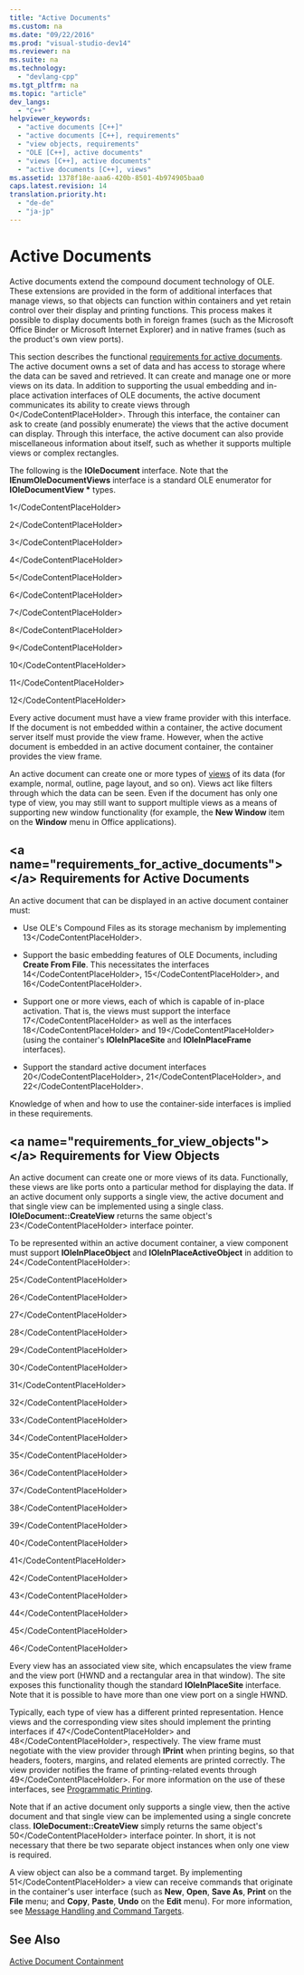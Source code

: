 ```yaml
---
title: "Active Documents"
ms.custom: na
ms.date: "09/22/2016"
ms.prod: "visual-studio-dev14"
ms.reviewer: na
ms.suite: na
ms.technology: 
  - "devlang-cpp"
ms.tgt_pltfrm: na
ms.topic: "article"
dev_langs: 
  - "C++"
helpviewer_keywords: 
  - "active documents [C++]"
  - "active documents [C++], requirements"
  - "view objects, requirements"
  - "OLE [C++], active documents"
  - "views [C++], active documents"
  - "active documents [C++], views"
ms.assetid: 1378f18e-aaa6-420b-8501-4b974905baa0
caps.latest.revision: 14
translation.priority.ht: 
  - "de-de"
  - "ja-jp"
---
```

# Active Documents
Active documents extend the compound document technology of OLE. These extensions are provided in the form of additional interfaces that manage views, so that objects can function within containers and yet retain control over their display and printing functions. This process makes it possible to display documents both in foreign frames (such as the Microsoft Office Binder or Microsoft Internet Explorer) and in native frames (such as the product's own view ports).  
  
 This section describes the functional [requirements for active documents](#requirements_for_active_documents). The active document owns a set of data and has access to storage where the data can be saved and retrieved. It can create and manage one or more views on its data. In addition to supporting the usual embedding and in-place activation interfaces of OLE documents, the active document communicates its ability to create views through <CodeContentPlaceHolder>0\</CodeContentPlaceHolder>. Through this interface, the container can ask to create (and possibly enumerate) the views that the active document can display. Through this interface, the active document can also provide miscellaneous information about itself, such as whether it supports multiple views or complex rectangles.  
  
 The following is the **IOleDocument** interface. Note that the **IEnumOleDocumentViews** interface is a standard OLE enumerator for **IOleDocumentView \*** types.  
  
 <CodeContentPlaceHolder>1\</CodeContentPlaceHolder>  
  
 <CodeContentPlaceHolder>2\</CodeContentPlaceHolder>  
  
 <CodeContentPlaceHolder>3\</CodeContentPlaceHolder>  
  
 <CodeContentPlaceHolder>4\</CodeContentPlaceHolder>  
  
 <CodeContentPlaceHolder>5\</CodeContentPlaceHolder>  
  
 <CodeContentPlaceHolder>6\</CodeContentPlaceHolder>  
  
 <CodeContentPlaceHolder>7\</CodeContentPlaceHolder>  
  
 <CodeContentPlaceHolder>8\</CodeContentPlaceHolder>  
  
 <CodeContentPlaceHolder>9\</CodeContentPlaceHolder>  
  
 <CodeContentPlaceHolder>10\</CodeContentPlaceHolder>  
  
 <CodeContentPlaceHolder>11\</CodeContentPlaceHolder>  
  
 <CodeContentPlaceHolder>12\</CodeContentPlaceHolder>  
  
 Every active document must have a view frame provider with this interface. If the document is not embedded within a container, the active document server itself must provide the view frame. However, when the active document is embedded in an active document container, the container provides the view frame.  
  
 An active document can create one or more types of [views](#requirements_for_view_objects) of its data (for example, normal, outline, page layout, and so on). Views act like filters through which the data can be seen. Even if the document has only one type of view, you may still want to support multiple views as a means of supporting new window functionality (for example, the **New Window** item on the **Window** menu in Office applications).  
  
##  \<a name="requirements_for_active_documents">\</a> Requirements for Active Documents  
 An active document that can be displayed in an active document container must:  
  
-   Use OLE's Compound Files as its storage mechanism by implementing <CodeContentPlaceHolder>13\</CodeContentPlaceHolder>.  
  
-   Support the basic embedding features of OLE Documents, including **Create From File**. This necessitates the interfaces <CodeContentPlaceHolder>14\</CodeContentPlaceHolder>, <CodeContentPlaceHolder>15\</CodeContentPlaceHolder>, and <CodeContentPlaceHolder>16\</CodeContentPlaceHolder>.  
  
-   Support one or more views, each of which is capable of in-place activation. That is, the views must support the interface <CodeContentPlaceHolder>17\</CodeContentPlaceHolder> as well as the interfaces <CodeContentPlaceHolder>18\</CodeContentPlaceHolder> and <CodeContentPlaceHolder>19\</CodeContentPlaceHolder> (using the container's **IOleInPlaceSite** and **IOleInPlaceFrame** interfaces).  
  
-   Support the standard active document interfaces <CodeContentPlaceHolder>20\</CodeContentPlaceHolder>, <CodeContentPlaceHolder>21\</CodeContentPlaceHolder>, and <CodeContentPlaceHolder>22\</CodeContentPlaceHolder>.  
  
 Knowledge of when and how to use the container-side interfaces is implied in these requirements.  
  
##  \<a name="requirements_for_view_objects">\</a> Requirements for View Objects  
 An active document can create one or more views of its data. Functionally, these views are like ports onto a particular method for displaying the data. If an active document only supports a single view, the active document and that single view can be implemented using a single class. **IOleDocument::CreateView** returns the same object's <CodeContentPlaceHolder>23\</CodeContentPlaceHolder> interface pointer.  
  
 To be represented within an active document container, a view component must support **IOleInPlaceObject** and **IOleInPlaceActiveObject** in addition to <CodeContentPlaceHolder>24\</CodeContentPlaceHolder>:  
  
 <CodeContentPlaceHolder>25\</CodeContentPlaceHolder>  
  
 <CodeContentPlaceHolder>26\</CodeContentPlaceHolder>  
  
 <CodeContentPlaceHolder>27\</CodeContentPlaceHolder>  
  
 <CodeContentPlaceHolder>28\</CodeContentPlaceHolder>  
  
 <CodeContentPlaceHolder>29\</CodeContentPlaceHolder>  
  
 <CodeContentPlaceHolder>30\</CodeContentPlaceHolder>  
  
 <CodeContentPlaceHolder>31\</CodeContentPlaceHolder>  
  
 <CodeContentPlaceHolder>32\</CodeContentPlaceHolder>  
  
 <CodeContentPlaceHolder>33\</CodeContentPlaceHolder>  
  
 <CodeContentPlaceHolder>34\</CodeContentPlaceHolder>  
  
 <CodeContentPlaceHolder>35\</CodeContentPlaceHolder>  
  
 <CodeContentPlaceHolder>36\</CodeContentPlaceHolder>  
  
 <CodeContentPlaceHolder>37\</CodeContentPlaceHolder>  
  
 <CodeContentPlaceHolder>38\</CodeContentPlaceHolder>  
  
 <CodeContentPlaceHolder>39\</CodeContentPlaceHolder>  
  
 <CodeContentPlaceHolder>40\</CodeContentPlaceHolder>  
  
 <CodeContentPlaceHolder>41\</CodeContentPlaceHolder>  
  
 <CodeContentPlaceHolder>42\</CodeContentPlaceHolder>  
  
 <CodeContentPlaceHolder>43\</CodeContentPlaceHolder>  
  
 <CodeContentPlaceHolder>44\</CodeContentPlaceHolder>  
  
 <CodeContentPlaceHolder>45\</CodeContentPlaceHolder>  
  
 <CodeContentPlaceHolder>46\</CodeContentPlaceHolder>  
  
 Every view has an associated view site, which encapsulates the view frame and the view port (HWND and a rectangular area in that window). The site exposes this functionality though the standard **IOleInPlaceSite** interface. Note that it is possible to have more than one view port on a single HWND.  
  
 Typically, each type of view has a different printed representation. Hence views and the corresponding view sites should implement the printing interfaces if <CodeContentPlaceHolder>47\</CodeContentPlaceHolder> and <CodeContentPlaceHolder>48\</CodeContentPlaceHolder>, respectively. The view frame must negotiate with the view provider through **IPrint** when printing begins, so that headers, footers, margins, and related elements are printed correctly. The view provider notifies the frame of printing-related events through <CodeContentPlaceHolder>49\</CodeContentPlaceHolder>. For more information on the use of these interfaces, see [Programmatic Printing](../vs140/programmatic-printing.md).  
  
 Note that if an active document only supports a single view, then the active document and that single view can be implemented using a single concrete class. **IOleDocument::CreateView** simply returns the same object's <CodeContentPlaceHolder>50\</CodeContentPlaceHolder> interface pointer. In short, it is not necessary that there be two separate object instances when only one view is required.  
  
 A view object can also be a command target. By implementing <CodeContentPlaceHolder>51\</CodeContentPlaceHolder> a view can receive commands that originate in the container's user interface (such as **New**, **Open**, **Save As**, **Print** on the **File** menu; and **Copy**, **Paste**, **Undo** on the **Edit** menu). For more information, see [Message Handling and Command Targets](../vs140/message-handling-and-command-targets.md).  
  
## See Also  
 [Active Document Containment](../vs140/active-document-containment.md)